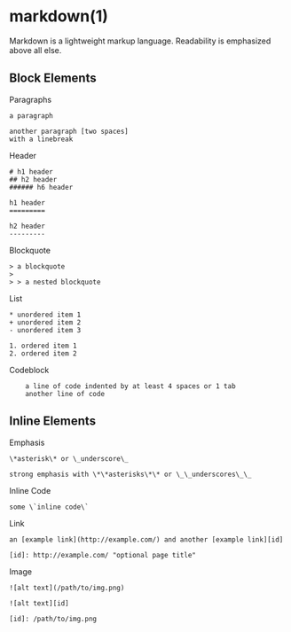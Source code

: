 
# markdown(1)

Markdown is a lightweight markup language. Readability is emphasized above all else.

## Block Elements

  Paragraphs

    a paragraph

    another paragraph [two spaces]
    with a linebreak

  Header

    # h1 header
    ## h2 header
    ###### h6 header

    h1 header
    =========

    h2 header
    ---------

  Blockquote

    > a blockquote
    >
    > > a nested blockquote

  List

    * unordered item 1
    + unordered item 2
    - unordered item 3

    1. ordered item 1
    2. ordered item 2

  Codeblock

        a line of code indented by at least 4 spaces or 1 tab
        another line of code

## Inline Elements

  Emphasis

    \*asterisk\* or \_underscore\_

    strong emphasis with \*\*asterisks\*\* or \_\_underscores\_\_

  Inline Code

    some \`inline code\`

  Link

    an [example link](http://example.com/) and another [example link][id]

    [id]: http://example.com/ "optional page title"

  Image

    ![alt text](/path/to/img.png)

    ![alt text][id]

    [id]: /path/to/img.png



